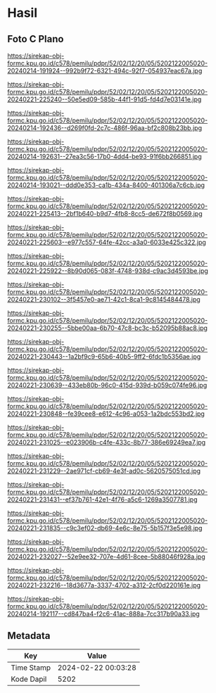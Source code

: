 # Hasil

## Foto C Plano

https://sirekap-obj-formc.kpu.go.id/c578/pemilu/pdpr/52/02/12/20/05/5202122005020-20240214-191924--992b9f72-6321-494c-92f7-054937eac67a.jpg

https://sirekap-obj-formc.kpu.go.id/c578/pemilu/pdpr/52/02/12/20/05/5202122005020-20240221-225240--50e5ed09-585b-44f1-91d5-fd4d7e03141e.jpg

https://sirekap-obj-formc.kpu.go.id/c578/pemilu/pdpr/52/02/12/20/05/5202122005020-20240214-192436--d269f0fd-2c7c-486f-96aa-bf2c808b23bb.jpg

https://sirekap-obj-formc.kpu.go.id/c578/pemilu/pdpr/52/02/12/20/05/5202122005020-20240214-192631--27ea3c56-17b0-4dd4-be93-91f6bb266851.jpg

https://sirekap-obj-formc.kpu.go.id/c578/pemilu/pdpr/52/02/12/20/05/5202122005020-20240214-193021--ddd0e353-ca1b-434a-8400-401306a7c6cb.jpg

https://sirekap-obj-formc.kpu.go.id/c578/pemilu/pdpr/52/02/12/20/05/5202122005020-20240221-225413--2bf1b640-b9d7-4fb8-8cc5-de672f8b0569.jpg

https://sirekap-obj-formc.kpu.go.id/c578/pemilu/pdpr/52/02/12/20/05/5202122005020-20240221-225603--e977c557-64fe-42cc-a3a0-6033e425c322.jpg

https://sirekap-obj-formc.kpu.go.id/c578/pemilu/pdpr/52/02/12/20/05/5202122005020-20240221-225922--8b90d065-083f-4748-938d-c9ac3d4593be.jpg

https://sirekap-obj-formc.kpu.go.id/c578/pemilu/pdpr/52/02/12/20/05/5202122005020-20240221-230102--3f5457e0-ae71-42c1-8ca1-9c8145484478.jpg

https://sirekap-obj-formc.kpu.go.id/c578/pemilu/pdpr/52/02/12/20/05/5202122005020-20240221-230255--5bbe00aa-6b70-47c8-bc3c-b52095b88ac8.jpg

https://sirekap-obj-formc.kpu.go.id/c578/pemilu/pdpr/52/02/12/20/05/5202122005020-20240221-230443--1a2bf9c9-65b6-40b5-9ff2-6fdc1b5356ae.jpg

https://sirekap-obj-formc.kpu.go.id/c578/pemilu/pdpr/52/02/12/20/05/5202122005020-20240221-230639--433eb80b-96c0-415d-939d-b059c074fe96.jpg

https://sirekap-obj-formc.kpu.go.id/c578/pemilu/pdpr/52/02/12/20/05/5202122005020-20240221-230848--fe39cee8-e612-4c96-a053-1a2bdc553bd2.jpg

https://sirekap-obj-formc.kpu.go.id/c578/pemilu/pdpr/52/02/12/20/05/5202122005020-20240221-231025--e023906b-c4fe-433c-8b77-386e69249ea7.jpg

https://sirekap-obj-formc.kpu.go.id/c578/pemilu/pdpr/52/02/12/20/05/5202122005020-20240221-231229--2ae971cf-cb69-4e3f-ad0c-5620575051cd.jpg

https://sirekap-obj-formc.kpu.go.id/c578/pemilu/pdpr/52/02/12/20/05/5202122005020-20240221-231431--ef37b761-42e1-4f76-a5c6-1269a3507781.jpg

https://sirekap-obj-formc.kpu.go.id/c578/pemilu/pdpr/52/02/12/20/05/5202122005020-20240221-231835--c9c3ef02-db69-4e6c-8e75-5b157f3e5e98.jpg

https://sirekap-obj-formc.kpu.go.id/c578/pemilu/pdpr/52/02/12/20/05/5202122005020-20240221-232027--52e9ee32-707e-4d61-8cee-5b88046f928a.jpg

https://sirekap-obj-formc.kpu.go.id/c578/pemilu/pdpr/52/02/12/20/05/5202122005020-20240221-232216--18d3677a-3337-4702-a312-2cf0d220161e.jpg

https://sirekap-obj-formc.kpu.go.id/c578/pemilu/pdpr/52/02/12/20/05/5202122005020-20240214-192117--cd847ba4-f2c6-41ac-888a-7cc317b90a33.jpg


## Metadata

| Key        | Value               |
| ---------- | ------------------- |
| Time Stamp | 2024-02-22 00:03:28 |
| Kode Dapil | 5202                |



